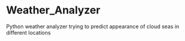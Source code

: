 # Weather_Analyzer
Python weather analyzer trying to predict appearance of cloud seas in different locations
